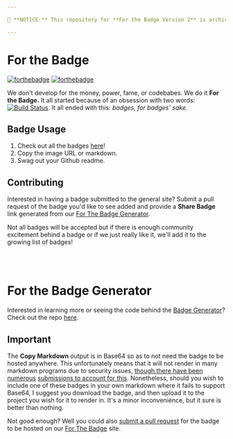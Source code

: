 ```yaml
---

🚨 **NOTICE:** This repository for **For the Badge Version 2** is archived and has moved to read-only mode since we now have **Version 3** live in our main repository. You can view the latest version [here](https://github.com/forthebadge/for-the-badge). 🚨

---
```

 
 # For the Badge

[![forthebadge](https://forthebadge.com/images/badges/fuck-it-ship-it.svg)](https://forthebadge.com)
[![forthebadge](https://forthebadge.com/images/badges/no-ragrets.svg)](https://forthebadge.com)

We don't develop for the money, power, fame, or codebabes. We do it **For the Badge.** It all started because of an obsession with two words: [![Build Status](https://travis-ci.org/BraveUX/for-the-badge.svg)](https://travis-ci.org/BraveUX/for-the-badge). It all ended with this: _badges, for badges’ sake_.

## Badge Usage

1. Check out all the badges [here](https://forthebadge.com)!
2. Copy the image URL or markdown.
3. Swag out your Github readme.

## Contributing
Interested in having a badge submitted to the general site? Submit a pull request of the badge you'd like to see added and provide a **Share Badge** link generated from our [For The Badge Generator](http://forthebadge.com/generator). 

Not all badges will be accepted but if there is enough community excitement behind a badge or if we just really like it, we'll add it to the growing list of badges!

<br />
<br />


# For the Badge Generator
Interested in learning more or seeing the code behind the [Badge Generator](http://forthebadge.com/generator)? Check out the repo [here](https://github.com/ekfuhrmann/badge-generator).
## Important
The **Copy Markdown** output is in Base64 so as to not need the badge to be hosted anywhere. This unfortunately means that it will not render in many markdown programs due to security issues, [though there have been numerous](https://github.com/github/markup/issues/270) [submissions to account for this](https://github.com/gjtorikian/html-pipeline/pull/227). Nonetheless, should you wish to include one of these badges in your own markdown where it fails to support Base64, I suggest you download the badge, and then upload it to the project you wish for it to render in. It's a minor inconvenience, but it sure is better than nothing.

Not good enough? Well you could also [submit a pull request](#contributing) for the badge to be hosted on our [For The Badge](https://forthebadge.com/) site.
